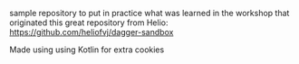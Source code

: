 sample repository to put in practice what was learned in the workshop
that originated this great repository from Helio: https://github.com/heliofvj/dagger-sandbox

Made using using Kotlin for extra cookies
